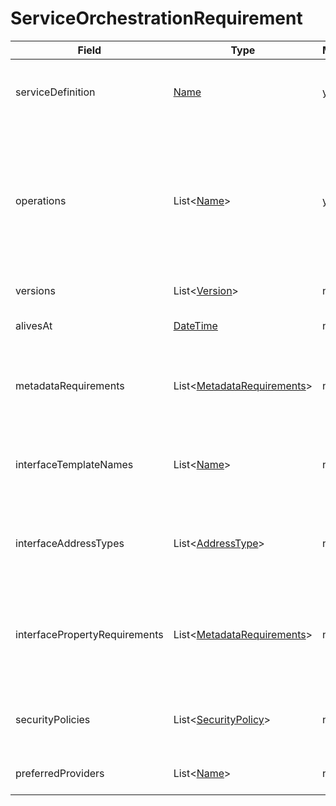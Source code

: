 # ServiceOrchestrationRequirement

Field | Type | Mandatory | Description
--- | --- | --- | ---
serviceDefinition | [Name](../primitives.md#name) | yes/no | The required service definition name. Mandatory in case of **dynamic** strategy.
operations | List<[Name](../primitives.md#name)> | yes/no | The required service operation names. Exactly one operation must be defined, when the following orchestration flags are true: `ONLY_INTERCLOUD`, `ALLOW_INTERCLOUD`, `ALLOW_TRANSLATION`
versions | List<[Version](../primitives.md#version)> | no | The required service versions.
alivesAt | [DateTime](../primitives.md#datetime) | no | The orchestrated service must be alive by this time.
metadataRequirements | List<[MetadataRequirements](../data-models/metadata-requirements.md)> | no | The orchestrated service must meet at least one of the specified metadata requirement.
interfaceTemplateNames | List<[Name](../primitives.md#name)> | no | The orchestrated service must offer at least one from the specified interface template names.
interfaceAddressTypes | List<[AddressType](../primitives.md#addresstype)> | no | The orchestrated service must offer at least one from the specified interface address types.
interfacePropertyRequirements | List<[MetadataRequirements](../data-models/metadata-requirements.md)> | no | The orchestrated service must offer at least one interface that meets with one of the specified property requirements.
securityPolicies | List<[SecurityPolicy](../primitives.md#securitypolicy)> | no | The orchestrated service must meet one of the specified security policies.
preferredProviders | List<[Name](../primitives.md#name)> | no | Provider system names specified here have priority.